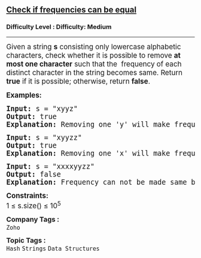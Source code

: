 <h2><a href="https://www.geeksforgeeks.org/problems/check-frequencies4211/1">Check if frequencies can be equal</a></h2><h3>Difficulty Level : Difficulty: Medium</h3><hr><div class="problems_problem_content__Xm_eO"><p><span style="font-size: 14pt;">Given a string <strong>s</strong> consisting only lowercase alphabetic characters, check whether it is possible to remove <strong>at most one character</strong> such that the&nbsp; frequency of each distinct character in the string becomes same. Return <strong>true</strong> if it is possible; otherwise, return <strong>false</strong>.<br></span></p>
<p><span style="font-size: 14pt;"><strong>Examples:<br></strong></span></p>
<pre><span style="font-size: 14pt;"><strong>Input: </strong>s = "xyyz"
<strong>Output:</strong> true 
<strong>Explanation:</strong> Removing one 'y' will make frequency of each distinct character to be 1.<br></span></pre>
<pre><span style="font-size: 14pt;"><strong>Input: </strong>s = "xyyzz"<br><strong>Output: </strong>true
<strong>Explanation:</strong> Removing one 'x' will make frequency of each distinct character to be 2.</span></pre>
<pre><span style="font-size: 14pt;"><strong>Input: </strong>s = "xxxxyyzz"
<strong>Output: </strong>false
<strong>Explanation:</strong> Frequency can not be made same by removing at most one character.</span></pre>
<p><span style="font-size: 14pt;"><strong>Constraints:</strong><br>1 ≤ s.size() ≤ 10<sup>5</sup></span></p></div><p><span style=font-size:18px><strong>Company Tags : </strong><br><code>Zoho</code>&nbsp;<br><p><span style=font-size:18px><strong>Topic Tags : </strong><br><code>Hash</code>&nbsp;<code>Strings</code>&nbsp;<code>Data Structures</code>&nbsp;